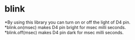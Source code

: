 # blink
*By using this library you can turn on or off the light of D4 pin.
*blink.on(msec) makes D4 pin bright for msec milli seconds.
*blink.off(msec) makes D4 pin dark for msec milli seconds.
